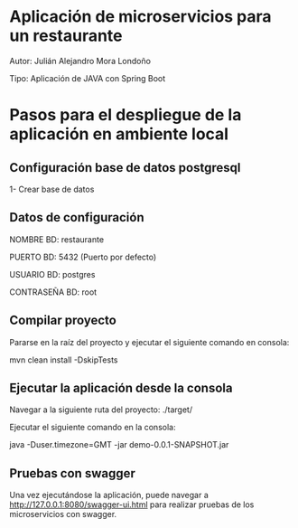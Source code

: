 # Aplicación de microservicios para un restaurante
Autor: Julián Alejandro Mora Londoño

Tipo: Aplicación de JAVA con Spring Boot 

# Pasos para el despliegue de la aplicación en ambiente local

## Configuración base de datos postgresql
1- Crear base de datos

## Datos de configuración
NOMBRE BD: restaurante

PUERTO BD: 5432 (Puerto por defecto)

USUARIO BD: postgres

CONTRASEÑA BD: root

## Compilar proyecto
Pararse en la raíz del proyecto y ejecutar el siguiente comando en consola:

mvn clean install -DskipTests

## Ejecutar la aplicación desde la consola
Navegar a la siguiente ruta del proyecto: ./target/

Ejecutar el siguiente comando en la consola:

java -Duser.timezone=GMT -jar demo-0.0.1-SNAPSHOT.jar

## Pruebas con swagger
Una vez ejecutándose la aplicación, puede navegar a
http://127.0.0.1:8080/swagger-ui.html para realizar pruebas de los microservicios con swagger.





